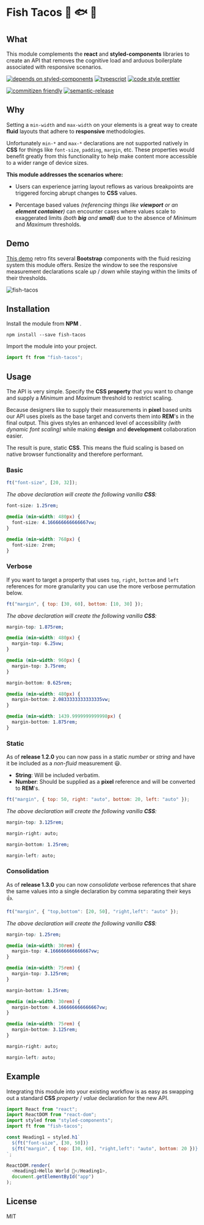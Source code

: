 # Fish Tacos :tropical_fish: :fish: :blowfish:

## What

This module complements the **react** and **styled-components** libraries to create an API that removes the cognitive load and arduous boilerplate associated with responsive scenarios.

[![depends on styled-components](https://user-images.githubusercontent.com/15273233/40872099-ab686562-669c-11e8-8b7f-0d70f87280cb.png)](https://www.styled-components.com/) [![typescript](https://user-images.githubusercontent.com/15273233/40872275-a61d4660-669f-11e8-8edf-860f1947759f.png)](https://www.typescriptlang.org/) [![code style prettier](https://img.shields.io/badge/code_style-prettier-FF69A4.svg)](https://prettier.io/)

[![commitizen friendly](https://img.shields.io/badge/commitizen-friendly-brightgreen.svg)](http://commitizen.github.io/cz-cli/) [![semantic-release](https://img.shields.io/badge/%20%20%F0%9F%93%A6%F0%9F%9A%80-semantic--release-e10079.svg)](https://github.com/semantic-release/semantic-release)

## Why

Setting a `min-width` and `max-width` on your elements is a great way to create **fluid** layouts that adhere to **responsive** methodologies.

Unfortunately `min-*` and `max-*` declarations are not supported natively in **CSS** for things like `font-size`, `padding`, `margin`, etc. These properties would benefit greatly from this functionality to help make content more accessible to a wider range of device sizes.

**This module addresses the scenarios where:**

* Users can experience jarring layout reflows as various breakpoints are triggered forcing abrupt changes to **CSS** values.

* Percentage based values _(referencing things like **viewport** or an **element container**)_ can encounter cases where values scale to exaggerated limits _(both **big** and **small**)_ due to the absence of _Minimum_ and _Maximum_ thresholds.

## Demo

[This demo](https://codepen.io/DevonChurch/project/live/AJGJPY/) retro fits several **Bootstrap** components with the fluid resizing system this module offers. Resize the window to see the responsive measurement declarations scale _up_ / _down_ while staying within the limits of their thresholds.

![fish-tacos](https://user-images.githubusercontent.com/15273233/40871976-3008e8d0-669a-11e8-99b1-66955a994286.gif)

## Installation

Install the module from **NPM** .

```
npm install --save fish-tacos
```

Import the module into your project.

```javascript
import ft from "fish-tacos";
```

## Usage

The API is very simple. Specify the **CSS property** that you want to change and supply a _Minimum_ and _Maximum_ threshold to restrict scaling.

Because designers like to supply their measurements in **pixel** based units our API uses pixels as the base target and converts them into **REM**'s in the final output. This gives styles an enhanced level of accessibility _(with dynamic font scaling)_ while making **design** and **development** collaboration easier.

The result is pure, static **CSS**. This means the fluid scaling is based on native browser functionality and therefore performant.

### Basic

```javascript
ft("font-size", [20, 32]);
```

_The above declaration will create the following vanilla **CSS**:_

```css
font-size: 1.25rem;

@media (min-width: 480px) {
  font-size: 4.166666666666667vw;
}

@media (min-width: 768px) {
  font-size: 2rem;
}
```

### Verbose

If you want to target a property that uses `top`, `right`, `bottom` and `left` references for more granularity you can use the more verbose permutation below.

```javascript
ft("margin", { top: [30, 60], bottom: [10, 30] });
```

_The above declaration will create the following vanilla **CSS**:_

```css
margin-top: 1.875rem;

@media (min-width: 480px) {
  margin-top: 6.25vw;
}

@media (min-width: 960px) {
  margin-top: 3.75rem;
}

margin-bottom: 0.625rem;

@media (min-width: 480px) {
  margin-bottom: 2.0833333333333335vw;
}

@media (min-width: 1439.9999999999998px) {
  margin-bottom: 1.875rem;
}
```

### Static

As of **release 1.2.0** you can now pass in a static *number* or *string* and have it be included as a *non-fluid* measurement :smiley:.

+ **String**: Will be included verbatim.
+ **Number**: Should be supplied as a **pixel** reference and will be converted to **REM**'s.

```javascript
ft("margin", { top: 50, right: "auto", bottom: 20, left: "auto" });
```

_The above declaration will create the following vanilla **CSS**:_

```css
margin-top: 3.125rem;

margin-right: auto;

margin-bottom: 1.25rem;

margin-left: auto;
```

### Consolidation

As of **release 1.3.0** you can now *consolidate* verbose references that share the same values into a single declaration by comma separating their keys :thumbsup:.

```javascript
ft("margin", { "top,bottom": [20, 50], "right,left": "auto" });
```

_The above declaration will create the following vanilla **CSS**:_

```css
margin-top: 1.25rem;

@media (min-width: 30rem) {
  margin-top: 4.166666666666667vw;
}

@media (min-width: 75rem) {
  margin-top: 3.125rem;
}

margin-bottom: 1.25rem;

@media (min-width: 30rem) {
  margin-bottom: 4.166666666666667vw;
}

@media (min-width: 75rem) {
  margin-bottom: 3.125rem;
}

margin-right: auto;

margin-left: auto;
```

## Example

Integrating this module into your existing workflow is as easy as swapping out a standard **CSS** _property_ / _value_ declaration for the new API.

```javascript
import React from "react";
import ReactDOM from "react-dom";
import styled from "styled-components";
import ft from "fish-tacos";

const Heading1 = styled.h1`
  ${ft("font-size", [30, 50])}
  ${ft("margin", { top: [30, 60], "right,left": "auto", bottom: 20 })};
`;

ReactDOM.render(
  <Heading1>Hello World 👋</Heading1>,
  document.getElementById("app")
);
```

## License

MIT
